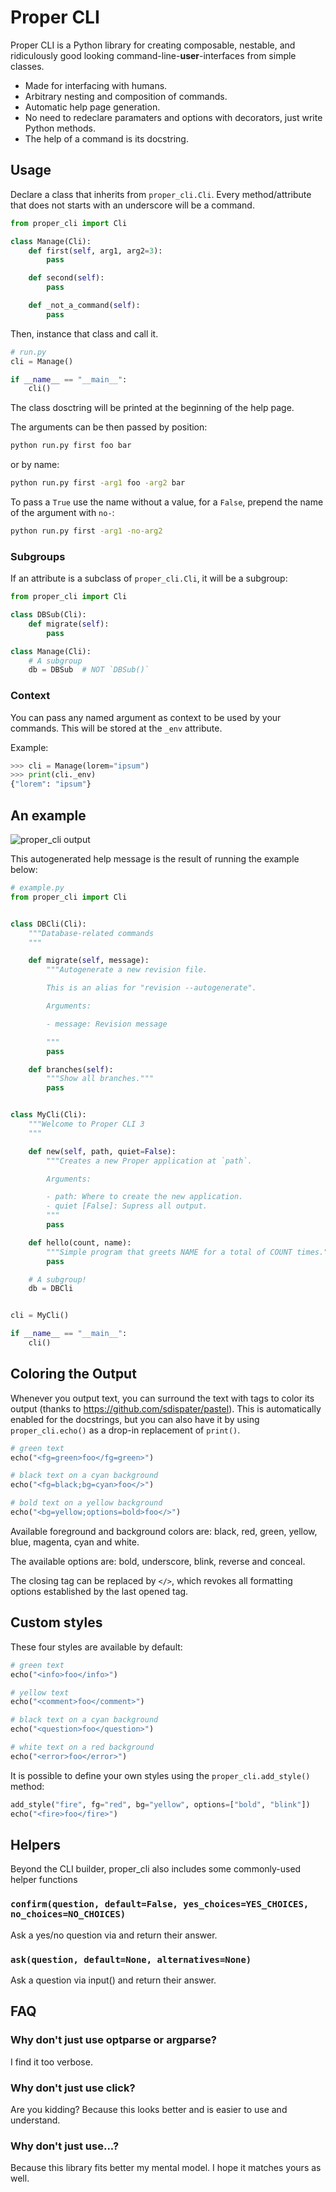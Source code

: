 # Proper CLI

Proper CLI is a Python library for creating composable, nestable, and ridiculously good looking command-line-**user**-interfaces from simple classes.

- Made for interfacing with humans.
- Arbitrary nesting and composition of commands.
- Automatic help page generation.
- No need to redeclare paramaters and options with decorators, just write Python methods.
- The help of a command is its docstring.


## Usage

Declare a class that inherits from `proper_cli.Cli`. Every method/attribute that does not starts with an underscore will be a command.

```python
from proper_cli import Cli

class Manage(Cli):
    def first(self, arg1, arg2=3):
        pass

    def second(self):
        pass

    def _not_a_command(self):
        pass
```

Then, instance that class and call it.

```python
# run.py
cli = Manage()

if __name__ == "__main__":
    cli()
```

The class dosctring will be printed at the beginning of the help page.

The arguments can be then passed by position:

```bash
python run.py first foo bar
```

or by name:

```bash
python run.py first -arg1 foo -arg2 bar
```

To pass a `True` use the name without a value, for a `False`, prepend the name of the argument with `no-`:

```bash
python run.py first -arg1 -no-arg2
```


### Subgroups

If an attribute is a subclass of `proper_cli.Cli`, it will be a subgroup:

```python
from proper_cli import Cli

class DBSub(Cli):
    def migrate(self):
        pass

class Manage(Cli):
    # A subgroup
    db = DBSub  # NOT `DBSub()`
```

### Context

You can pass any named argument as context to be used by your commands. This will be stored at the `_env` attribute.

Example:

```python
>>> cli = Manage(lorem="ipsum")
>>> print(cli._env)
{"lorem": "ipsum"}
```


## An example

![proper_cli output](https://raw.githubusercontent.com/jpsca/proper_cli/master/output.png)

This autogenerated help message is the result of running the example below:

```python
# example.py
from proper_cli import Cli


class DBCli(Cli):
    """Database-related commands
    """

    def migrate(self, message):
        """Autogenerate a new revision file.

        This is an alias for "revision --autogenerate".

        Arguments:

        - message: Revision message

        """
        pass

    def branches(self):
        """Show all branches."""
        pass


class MyCli(Cli):
    """Welcome to Proper CLI 3
    """

    def new(self, path, quiet=False):
        """Creates a new Proper application at `path`.

        Arguments:

        - path: Where to create the new application.
        - quiet [False]: Supress all output.
        """
        pass

    def hello(count, name):
        """Simple program that greets NAME for a total of COUNT times."""
        pass

    # A subgroup!
    db = DBCli


cli = MyCli()

if __name__ == "__main__":
    cli()

```


## Coloring the Output

Whenever you output text, you can surround the text with tags to color its output (thanks to https://github.com/sdispater/pastel).
This is automatically enabled for the docstrings, but you can also have it by using `proper_cli.echo()`
as a drop-in replacement of `print()`.

```python
# green text
echo("<fg=green>foo</fg=green>")

# black text on a cyan background
echo("<fg=black;bg=cyan>foo</>")

# bold text on a yellow background
echo("<bg=yellow;options=bold>foo</>")
```

Available foreground and background colors are: black, red, green, yellow, blue, magenta, cyan and white.

The available options are: bold, underscore, blink, reverse and conceal.

The closing tag can be replaced by `</>`, which revokes all formatting options established by the last opened tag.


## Custom styles

These four styles are available by default:

```python
# green text
echo("<info>foo</info>")

# yellow text
echo("<comment>foo</comment>")

# black text on a cyan background
echo("<question>foo</question>")

# white text on a red background
echo("<error>foo</error>")
```

It is possible to define your own styles using the `proper_cli.add_style()` method:

```python
add_style("fire", fg="red", bg="yellow", options=["bold", "blink"])
echo("<fire>foo</fire>")
```


## Helpers

Beyond the CLI builder, proper_cli also includes some commonly-used helper functions

### `confirm(question, default=False, yes_choices=YES_CHOICES, no_choices=NO_CHOICES)`

Ask a yes/no question via and return their answer.

### `ask(question, default=None, alternatives=None)`

Ask a question via input() and return their answer.


## FAQ

### Why don't just use optparse or argparse?

I find it too verbose.

### Why don't just use click?

Are you kidding? Because this looks better and is easier to use and understand.

### Why don't just use...?

Because this library fits better my mental model. I hope it matches yours as well.
